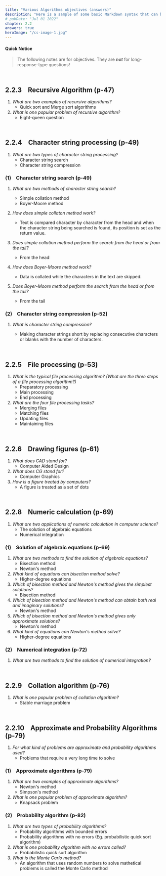 ```yaml
---
title: "Various Algorithms objectives (answers)"
description: "Here is a sample of some basic Markdown syntax that can be used when writing Markdown content in Astro."
# pubDate: "Jul 01 2022"
chapter: 2.2
answers: true
heroImage: "/cs-image-1.jpg"
---
```


#### Quick Notice

> The following notes are for objectives. They are **_not_** for long-response-type questions!

<br>

## 2.2.3 &nbsp;&nbsp; Recursive Algorithm (p-47)

1.  _What are two examples of recursive algorithms?_
    - Quick sort and Merge sort algorithms
2.  _What is one popular problem of recursive algorithm?_
    - Eight-queen question

<br>

## 2.2.4 &nbsp;&nbsp; Character string processing (p-49)

1. _What are two types of character string processing?_
   - Character string search
   - Character string compression

### (1) &nbsp;&nbsp; Character string search (p-49)

1. _What are two methods of character string search?_

   - Simple collation method
   - Boyer-Moore method

2. _How does simple collaton method work?_

   - Text is compared character by character from the head and when the character string being searched is found, its position is set as the return value.

3. _Does simple collation method perform the search from the head or from the tail?_

   - From the head

4. _How does Boyer-Moore method work?_

   - Data is collated while the characters in the text are skipped.

5. _Does Boyer-Moore method perform the search from the head or from the tail?_
   - From the tail

### (2) &nbsp;&nbsp; Character string compression (p-52)

1. _What is character string compression?_

   - Making character strings short by replacing consecutive characters or blanks with the number of characters.

<br>

## 2.2.5 &nbsp;&nbsp; File processing (p-53)

1. _What is the typical file processing *algorithm*? (What are the three steps of a file processing algorithm?)_
   - Preparatory processing
   - Main processing
   - End processing
2. _What are the four file processing *tasks*?_
   - Merging files
   - Matching files
   - Updating files
   - Maintaining files

<br>

## 2.2.6 &nbsp;&nbsp; Drawing figures (p-61)

1. _What does CAD stand for?_
   - Computer Aided Design
2. _What does CG stand for?_
   - Computer Graphics
3. _How is a figure treated by computers?_
   - A figure is treated as a set of dots

<br>

## 2.2.8 &nbsp;&nbsp; Numeric calculation (p-69)

1. _What are two applications of numeric calculation in computer science?_
   - The solution of algebraic equations
   - Numerical integration

### (1) &nbsp;&nbsp; Solution of algebraic equations (p-69)

1. _What are two methods to find the solution of algebraic equations?_
   - Bisection method
   - Newton's method
2. _What kind of equations can bisection method solve?_
   - Higher-degree equations
3. _Which of bisection method and Newton's method gives the simplest solutions?_
   - Bisection method
4. _Which of bisection method and Newton's method can obtain both real and imaginary solutions?_
   - Newton's method
5. _Which of bisection method and Newton's method gives only approximate solutions?_
   - Newton's method
6. _What kind of equations can Newton's method solve?_
   - Higher-degree equations

### (2) &nbsp;&nbsp; Numerical integration (p-72)

1. _What are two methods to find the solution of numerical integration?_

<br>

## 2.2.9 &nbsp;&nbsp; Collation algorithm (p-76)

1. _What is one popular problem of collation algorithm?_
   - Stable marriage problem

<br>

## 2.2.10 &nbsp;&nbsp; Approximate and Probability Algorithms (p-79)

1. _For what kind of problems are approximate and probability algorithms used?_
   - Problems that require a very long time to solve

### (1) &nbsp;&nbsp; Approximate algorithms (p-79)

1. _What are two examples of approximate algorithms?_
   - Newton's method
   - Simpson's method
2. _What is one popular problem of approximate algorithm?_
   - Knapsack problem

### (2) &nbsp;&nbsp; Probability algorithm (p-82)

1. _What are two types of probability algorithms?_
   - Probability algorithms with bounded errors
   - Probability algorithms with no errors (Eg. probabilistic quick sort algorithm)
2. _What is one probability algorithm with no errors called?_
   - Probabilistic quick sort algorithm
3. _What is the Monte Carlo method?_
   - An algorithm that uses random numbers to solve mathetical problems is called the Monte Carlo method

<br>
